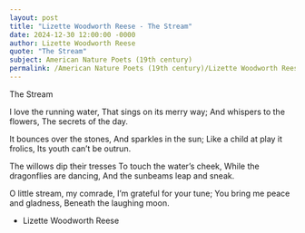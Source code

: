 ```yaml
---
layout: post
title: "Lizette Woodworth Reese - The Stream"
date: 2024-12-30 12:00:00 -0000
author: Lizette Woodworth Reese
quote: "The Stream"
subject: American Nature Poets (19th century)
permalink: /American Nature Poets (19th century)/Lizette Woodworth Reese/Lizette Woodworth Reese - The Stream
---
```


The Stream

I love the running water,
   That sings on its merry way;
And whispers to the flowers,
   The secrets of the day.

It bounces over the stones,
   And sparkles in the sun;
Like a child at play it frolics,
   Its youth can’t be outrun.

The willows dip their tresses
   To touch the water’s cheek,
While the dragonflies are dancing,
   And the sunbeams leap and sneak.

O little stream, my comrade,
   I’m grateful for your tune;
You bring me peace and gladness,
   Beneath the laughing moon.

- Lizette Woodworth Reese
